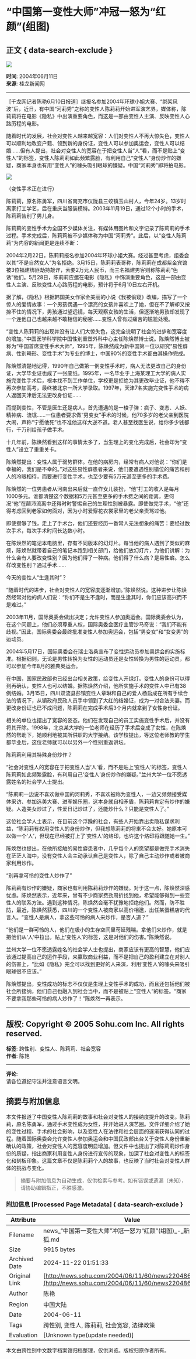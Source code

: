 # “中国第一变性大师”冲冠一怒为“红颜”(组图)

## 正文 { data-search-exclude }


![](https://photo.sohu.com/2004/06/11/60/Img220486083.jpg)

**时间**: 2004年06月11日  
**来源**: 桂龙新闻网  

---

［千龙网记者陈艳6月10日报道］继报名参加2004年环球小姐大赛、“绑架风波”后，近日，有中国“河莉秀”之称的变性人陈莉莉开始进军演艺界，媒体称，陈莉莉将在电影《隐私》中出演重要角色，而这是一部由变性人主演、反映变性人心路历程的电影。

随着时代的发展，社会对变性人越来越宽容：人们对变性人不再大惊失色，变性人可以顺利地改变户籍、领到新的身份证，变性人可以参加奥运会，变性人可以结婚……但有人提出，社会对变性人的宽容在于把变性人当“人”看，而不是贴上“变性人”的标签，变性人陈莉莉如此频繁露脸，有利用自己“变性人”身份炒作的嫌疑，商家本身也有用“变性人”的噱头吸引眼球的嫌疑。中国“河莉秀”即将拍电影。

![](https://photo.sohu.com/2004/06/11/60/Img220486084.jpg)

（变性手术正在进行）

陈莉莉，原名陈勇军，四川省南充市仪陇县三蛟镇玉山村人，今年24岁。13岁时离家打工学艺，后在重庆当服装模特。2003年11月19日，通过12个小时的手术，陈莉莉告别了男儿身。

陈莉莉的变性手术为全国不少媒体关注，有媒体用图片和文字记录了陈莉莉的手术过程。手术完成后，陈莉莉被不少媒体称为中国“河莉秀”。此后，以“变性人陈莉莉”为内容的新闻更是连续不断：

2004年2月22日，陈莉莉报名参加2004年环球小姐大赛。经过甚至考虑，组委会以其“不是自然女人”为名拒绝。3月15日，陈莉莉表哥称，陈莉莉在成都紫金宾馆被3位福建绑匪劫持敲诈，索要2万元人民币，而三名福建男客则称陈莉莉“色诱”他们。5月28日，陈莉莉应邀在电影《隐私》中饰演重要角色，这是一部由变性人主演、反映变性人心路历程的电影，预计将于6月10日左右开机。

据了解，《隐私》根据韩国美女作家金美丽的小说《我被偷窥》改编，描写了一个惊人的爱情故事：一个男孩偶遇一个漂亮的女孩并喜欢上了她，但在不了解却又按捺不住的情况下，男孩通过望远镜，每天观察女孩的生活，但逐渐地男孩却发现了一个连他自己也越来越不敢相信的秘密……变性人曾有过痛苦的尴尬处境。

“变性人陈莉莉的出现并没有让人们大惊失色，这完全说明了社会的进步和宽容度的增加。”中国医学科学院中国性别重塑外科中心主任陈焕然博士说。陈焕然博士被称为“中国首席变性手术大师”，1995年，陈焕然成为新中国第一位以研究“易性癖病、性别畸形、变性手术”为专业的博士，中国90%的变性手术都由其操作完成。

陈焕然清楚地记得，1990年自己做第一例变性手术时，病人无法更改自己的身份证，大学毕业证也成了一张废纸。1995年，一名毕业于上海某理工大学的病人实施完变性手术后，根本找不到工作单位，学校更是拒绝为其更改毕业证，他不得不再次参加高考，最终被北京一所大学录取。1997年，天津7名实施完变性手术的病人返回天津后无法更改身份证……

而提到变性，不管是医生还是病人，首先遭遇的是一梭子弹：疯子、变态、人妖、精神病、流氓……一位患者要求做“男变女”手术的时候，他70多岁的老父亲到医院大闹，声称“宁愿他死”也不准他这样大逆不道。老人甚至找医生说，给你多少钱都行，千万别给孩子做手术。

十几年前，陈焕然看到这样的事情太多了，当生理上的变化完成后，社会却为“变性人”设立了重重关卡。

陈焕然提出：变性人属于弱势群体。在他的病房内，经常有病人对他说：“你们是幸福的，我们是不幸的。”对这些易性癖患者来说，他们要遭遇性别错位的痛苦和别人的冷眼相待，而要进行变性手术，也至少要有5万元甚至更多的手术费。

陈焕然的一位男患者从河南出来后就一直作女儿装扮，“他”打工的收入是每月1000多元。谁都清楚这个数据和5万元甚至更多的手术费之间的距离，更何况“他”在颠沛流离中还得时时警惕自己的生理性别被暴露。即使做完手术，“他”还得考虑回到老家如何面对，因为小时爱穿花衣裳家里的老父亲责骂过他。

即使攒够了钱，走上了手术台，他们还要经历一番常人无法想象的痛苦：要经过数次手术，每次手术时间长达数小时。

在陈焕然的笔记本电脑里，存有不同版本的幻灯片。每当他的病人遇到了类似的麻烦，陈焕然就带着自己的笔记本跑到相关部门，给他们放幻灯片，为他们讲解：为什么会有人要改变性别？因为他们得了一种病。他们得了什么病？是易性癖。怎么样改变性别？通过手术……

今天的变性人“生逢其时”？

“随着时代的进步，社会对变性人的宽容度逐渐增加。”陈焕然说。这种进步让陈焕然经常对他的病人们说：“你们不是生不逢时，而是生逢其时，你们应该高兴而不是难过。”

2003年11月，国际奥委会做出决定；允许变性人参加奥运会。国际奥委会认为，在这个问题上，他们必须尊重人权，国际奥委会医疗主管沙马奇说：“我们不能有歧视。”因此，国际奥委会最终批准变性人参加奥运会，包括“男变女”和“女变男”的运动员。

2004年5月17日，国际奥委会在瑞士洛桑宣布了变性运动员参加奥运会的实施标准。根据细则，无论是男性转换为女性的运动员还是女性转换为男性的运动员，都可以参加今年8月的雅典奥运会。

在中国，国家民政部也已经出台相关政策，给变性人开绿灯。变性人的身份可以得到再确认，变性人也可以结婚。据陈焕然介绍，他所实施手术的变性人中已有38例结婚。3月15日，四川双流县彭镇变性人章琳和自己的爱人杨启成在所有手续合法的情况下，从镇政府民政人员手中领到了大红的结婚证，成为一对合法夫妻。而更改身份证也已不成问题，陈莉莉在完成手术后3个月内就拿到了女性身份证。

相关的单位也摆出了宽容的姿态。他们在发现自己的员工实施变性手术后，并没有将其开除。1998年，北京某大学的一位老师在经历了手术后变成了女性，在陈焕然的帮助下，她顺利地被其所供职的大学接纳。该学校提出，等这位老师教的学生都毕业后，这位老师就可以以另外一个性别重返讲坛。

陈莉莉利用其特殊身份炒作？

“社会对变性人的宽容在于把变性人当‘人’看，而不是贴上‘变性人’的标签，变性人陈莉莉如此频繁露脸，有利用自己‘变性人’身份炒作的嫌疑。”兰州大学一位不愿透露姓名的社会学人士提出。

“陈莉莉一边说不喜欢做中国的河莉秀，不喜欢被称为变性人，一边又频频接受媒体采访、参加选美大赛、进军娱乐圈，这本身就自相矛盾，陈莉莉肯定有炒作的嫌疑。人造美女炒过了，性爱日记炒过了，还能炒什么？只能是变性人了。”

这位社会学人士表示，在目前这个浮躁的社会，有些人开始靠出卖隐私谋求利益，“陈莉莉有权用变性人的身份炒作，但我想陈莉莉的将来不会太好。她原本可以做一个‘人’，但现在已经被打上了‘变性人’的烙印，也许这个烙印将跟随她一生。”

陈焕然也提出，在他所接触的易性癖患者中，几乎每个人的愿望都是做完手术消失在茫茫人海中，没有变性人会主动承认自己是变性人，除了自己主动炒作或者被商家利用炒作。

“别再拿可怜的变性人炒作了”

陈莉莉有炒作的嫌疑，商家也有利用陈莉莉炒作的嫌疑。对于这一点，陈焕然深感忧虑。陈焕然表示，近年来，曾有不少商家费劲周折找到他，希望能够得到一些变性人的联系方法。遇到这种情况，陈焕然会毫不犹豫地拒绝他们。然而，防不胜防，最近，陈焕然获悉，四川的一个变性人被商家以高价相邀，出任某蛋糕店的代言人。“变性人是病人，拿这些可怜的病人来炒作，是否人道？”

“他们是一群可怜的人，他们在极小的生存空间里苟延残喘。拿他们来炒作，就是把他们从‘人’中拉出，贴上‘变性人’的标签，这是对他们的伤害。”陈焕然说。

兰州大学一位不愿透露姓名的社会学人士也提出，商家应该有更高的智慧，他们应该通过提高自己的运作手段，来赢取商业利益，而不是把自己的盈利建立在对别人的伤害上，“比如《隐私》完全可以找到更好的人来演，利用‘变性人’的噱头来吸引眼球很不应该。”

陈焕然提出，变性成功的标志不仅仅是生理上变性手术的成功，而且还包括他们被社会所接纳，他们自己也融入到社会当中，而不是被贴上“变性人”的标签。“商家不要拿我那些可怜的病人炒作了！”陈焕然一再表示。

---

**版权**: Copyright © 2005 Sohu.com Inc. All rights reserved.  
--- 

**标签**: 跨性别、变性人、陈莉莉、社会宽容  
**作者**: 陈艳  

--- 

**评论**:  
请各位遵纪守法并注意语言文明。
<!-- tcd_original_link http://news.sohu.com/2004/06/11/60/news220486082.shtml -->
## 摘要与附加信息

<!-- tcd_abstract -->
本文件报道了中国变性人陈莉莉的故事和社会对变性人的接纳度提升的改变。陈莉莉，原名陈勇军，通过手术变性成为女性，并开始进入演艺圈。文件详细介绍了她的变性过程、手术的社会影响，以及变性人在法律和社会层面的逐渐获得认同的过程。随着国际奥委会允许变性人参加奥运会和中国民政部出台关于变性人身份重新确认的政策，社会对变性人的宽容度明显增加。但文件中也提出了对陈莉莉炒作身份的质疑，指出商家利用变性人身份进行宣传的现象，加深了社会对变性人的标签化和刻板印象。这篇文章不仅是陈莉莉个人的故事，也反映了当时社会对变性人群体的挑战与变化。
<!-- tcd_abstract_end -->

> 摘要与附加信息为自动生成，仅供检索与参考。如有错误或遗漏（未知），请协助编辑指正，不胜感激。

### 附加信息 [Processed Page Metadata] { data-search-exclude }

| Attribute       | Value                                  |
|-----------------|----------------------------------------|
| Filename        | news_“中国第一变性大师”冲冠一怒为“红颜”(组图)_-_新闻-_搜狐.md                             |
| Size            | 9915 bytes                           |
| Archived Date   | 2024-11-22 01:51:33                             |
| Original Link   | [http://news.sohu.com/2004/06/11/60/news220486082.shtml](http://news.sohu.com/2004/06/11/60/news220486082.shtml)                       |
| Author          | 陈艳                               |
| Region          | 中国大陆                               |
| Date            | 2004-06-11                                 |
| Tags            | 跨性别, 变性人, 陈莉莉, 社会宽容, 法律政策                                 |
| Evaluation            | [Unknown type(update needed)]                                 |
<!-- tcd_table_end -->

本文由跨性别中文数字档案馆归档整理，仅供浏览。版权归原作者所有。
